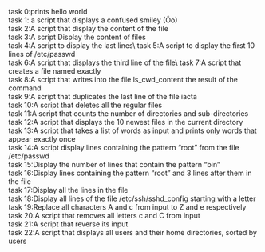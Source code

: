 task 0:prints hello world\
task 1: a script that displays a confused smiley (Ôo)\
task 2:A script that display the content of the file\
task 3:A script Display the content of files\
task 4:A script to display the last lines\ 
task 5:A script to display the first 10 lines of /etc/passwd\
task 6:A script that displays the third line of the file\ 
task 7:A script that creates a file named exactly\
task 8:A script that writes into the file ls_cwd_content the result of the command\
task 9:A script that duplicates the last line of the file iacta\
task 10:A script that deletes all the regular files\
task 11:A script that counts the number of directories and sub-directories\
task 12:A script that displays the 10 newest files in the current directory\
task 13:A script that takes a list of words as input and prints only words that appear exactly once\
task 14:A script display lines containing the pattern “root” from the file /etc/passwd\
task 15:Display the number of lines that contain the pattern “bin” \
task 16:Display lines containing the pattern “root” and 3 lines after them in the file\
task 17:Display all the lines in the file\
task 18:Display all lines of the file /etc/ssh/sshd_config starting with a letter\
task 19:Replace all characters A and c from input to Z and e respectively\
task 20:A script that removes all letters c and C from input\
task 21:A script that reverse its input\
task 22:A script that displays all users and their home directories, sorted by users

